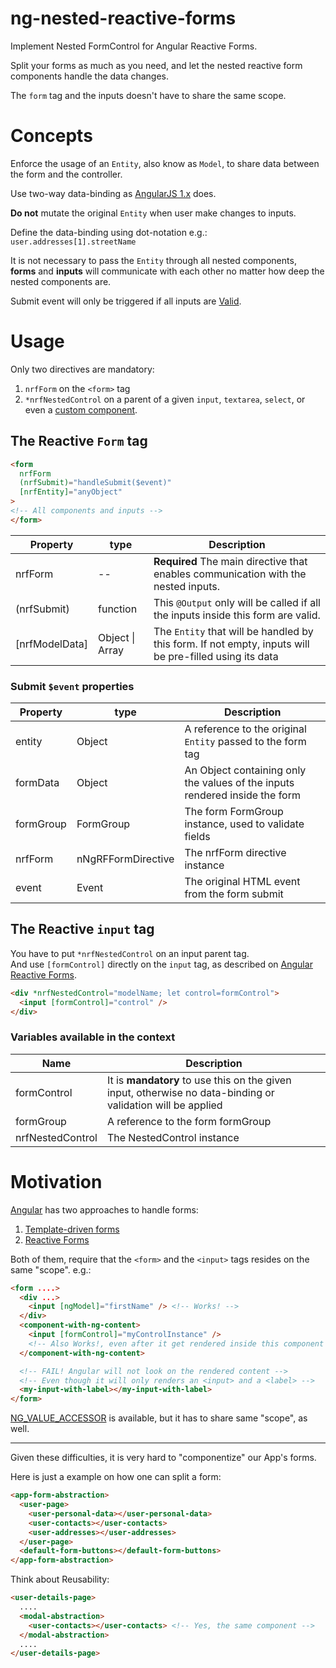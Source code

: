 # ng-nested-reactive-forms

Implement Nested FormControl for Angular Reactive Forms.

Split your forms as much as you need,
and let the nested reactive form components handle the data changes.

The `form` tag and the inputs doesn't have to share the same scope.

# Concepts

Enforce the usage of an `Entity`, also know as `Model`, to share data between the form and the controller.

Use two-way data-binding as [AngularJS 1.x](https://docs.angularjs.org/tutorial/step_06) does.

**Do not** mutate the original `Entity` when user make changes to inputs.

Define the data-binding using dot-notation e.g.: `user.addresses[1].streetName`

It is not necessary to pass the `Entity` through all nested components,  
**forms** and **inputs** will communicate with each other
no matter how deep the nested components are.

Submit event will only be triggered if all inputs are [Valid](https://angular.io/guide/form-validation).


# Usage

Only two directives are mandatory:

1. `nrfForm` on the `<form>` tag
2. `*nrfNestedControl` on a parent of a given `input`, `textarea`, `select`, or even a [custom component](https://angular.io/api/forms/DefaultValueAccessor).


## The Reactive `Form` tag

```html
<form
  nrfForm
  (nrfSubmit)="handleSubmit($event)"
  [nrfEntity]="anyObject"
>
<!-- All components and inputs -->
</form>
```

| Property       | type            | Description                                                                        |
|----------------|-----------------|------------------------------------------------------------------------------------|
| nrfForm        | --              | **Required** The main directive that enables communication with the nested inputs. |
| (nrfSubmit)    | function        | This `@Output` only will be called if all the inputs inside this form are valid.   |
| [nrfModelData] | Object \| Array | The `Entity` that will be handled by this form. If not empty, inputs will be pre-filled using its data |


### Submit `$event` properties

| Property   | type               | Description                                          |
|------------|--------------------|------------------------------------------------------|
| entity     | Object             | A reference to the original `Entity` passed to the form tag |
| formData   | Object             | An Object containing only the values of the inputs rendered inside the form |
| formGroup  | FormGroup          | The form FormGroup instance, used to validate fields |
| nrfForm    | nNgRFFormDirective | The nrfForm directive instance                       |
| event      | Event              | The original HTML event from the form submit         |



## The Reactive `input` tag

You have to put `*nrfNestedControl` on an input parent tag.  
And use `[formControl]` directly on the `input` tag, as described on
[Angular Reactive Forms](https://angular.io/guide/reactive-forms#create-the-template).

```html
<div *nrfNestedControl="modelName; let control=formControl">
  <input [formControl]="control" />
</div>
```

### Variables available in the context
| Name             | Description                                    |
|------------------|------------------------------------------------|
| formControl      | It is **mandatory** to use this on the given input, otherwise no data-binding or validation will be applied  |
| formGroup        | A reference to the form formGroup              |
| nrfNestedControl | The NestedControl instance                     |



# Motivation

[Angular](https://angular.io) has two approaches to handle forms:

1. [Template-driven forms](https://angular.io/guide/forms#template-driven-forms)
2. [Reactive Forms](https://angular.io/guide/reactive-forms#reactive-forms)

Both of them, require that the `<form>` and the `<input>` tags resides on the same "scope".
e.g.: 
```html
<form ....>
  <div ...>
    <input [ngModel]="firstName" /> <!-- Works! -->
  </div>
  <component-with-ng-content>
    <input [formControl]="myControlInstance" /> 
    <!-- Also Works!, even after it get rendered inside this component -->
  </component-with-ng-content>

  <!-- FAIL! Angular will not look on the rendered content -->
  <!-- Even though it will only renders an <input> and a <label> -->
  <my-input-with-label></my-input-with-label>
</form>
```

[NG_VALUE_ACCESSOR](https://angular.io/api/forms/DefaultValueAccessor) 
is available, but it has to share same "scope", as well.

---

Given these difficulties, it is very hard to "componentize" our App's forms.

Here is just a example on how one can split a form:

```html
<app-form-abstraction>
  <user-page>
    <user-personal-data></user-personal-data>
    <user-contacts></user-contacts>
    <user-addresses></user-addresses>
  </user-page>
  <default-form-buttons></default-form-buttons>
</app-form-abstraction>
```

Think about Reusability:
```html
<user-details-page>
  ....
  <modal-abstraction>
    <user-contacts></user-contacts> <!-- Yes, the same component -->
  </modal-abstraction>
  ....
</user-details-page>
```
